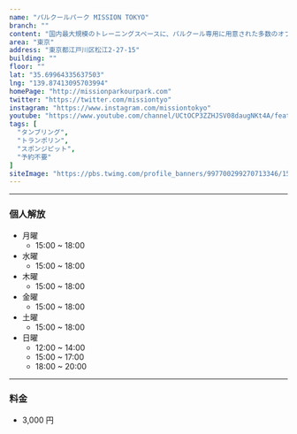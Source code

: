 ```yaml
---
name: "パルクールパーク MISSION TOKYO"
branch: ""
content: "国内最大規模のトレーニングスペースに、パルクール専用に用意された多数のオブスタクルス（障害物）、天井に向かってそり上がる壁、3mの高台から飛び込める巨大スポンジピットに海外規格のトランポリン、跳ねるタンブリングフロアや今話題の究極の鬼ごっこスポーツ「ワールドチェイスタグ」の専用フロアまでが完全完備！"
area: "東京"
address: "東京都江戸川区松江2-27-15"
building: ""
floor: ""
lat: "35.69964335637503"
lng: "139.87413095703994"
homePage: "http://missionparkourpark.com"
twitter: "https://twitter.com/missiontyo"
instagram: "https://www.instagram.com/missiontokyo"
youtube: "https://www.youtube.com/channel/UCtOCP3ZZHJSV08daugNKt4A/featured"
tags: [
  "タンブリング",
  "トランポリン",
  "スポンジピット",
  "予約不要"
]
siteImage: "https://pbs.twimg.com/profile_banners/997700299270713346/1532765661"
---
```


---

### 個人解放

- 月曜
  - 15:00 ~ 18:00
- 水曜
  - 15:00 ~ 18:00
- 木曜
  - 15:00 ~ 18:00
- 金曜
  - 15:00 ~ 18:00
- 土曜
  - 15:00 ~ 18:00
- 日曜
  - 12:00 ~ 14:00
  - 15:00 ~ 17:00
  - 18:00 ~ 20:00

---

### 料金

- 3,000 円
